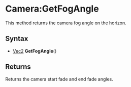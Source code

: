 # Camera:GetFogAngle

This method returns the camera fog angle on the horizon.

## Syntax

- [Vec2](Vec2.md) **GetFogAngle**()

## Returns

Returns the camera start fade and end fade angles.
